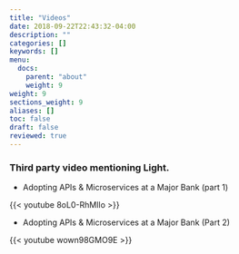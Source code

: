 ```yaml
---
title: "Videos"
date: 2018-09-22T22:43:32-04:00
description: ""
categories: []
keywords: []
menu:
  docs:
    parent: "about"
    weight: 9
weight: 9
sections_weight: 9
aliases: []
toc: false
draft: false
reviewed: true
---
```


### Third party video mentioning Light. 

* Adopting APIs & Microservices at a Major Bank (part 1)

{{< youtube 8oL0-RhMIlo >}}


* Adopting APIs & Microservices at a Major Bank (Part 2)

{{< youtube wown98GMO9E >}}